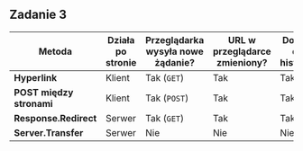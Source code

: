 

## Zadanie 3
| Metoda | Działa po stronie | Przeglądarka wysyła nowe żądanie? | URL w przeglądarce zmieniony? | Dodaje do historii? |
|---|---|---|---|---|
| **Hyperlink** | Klient | Tak (`GET`) | Tak | Tak |
| **POST między stronami** | Klient | Tak (`POST`) | Tak | Tak |
| **Response.Redirect** | Serwer | Tak (`GET`) | Tak | Tak |
| **Server.Transfer** | Serwer | Nie | Nie | Nie |
